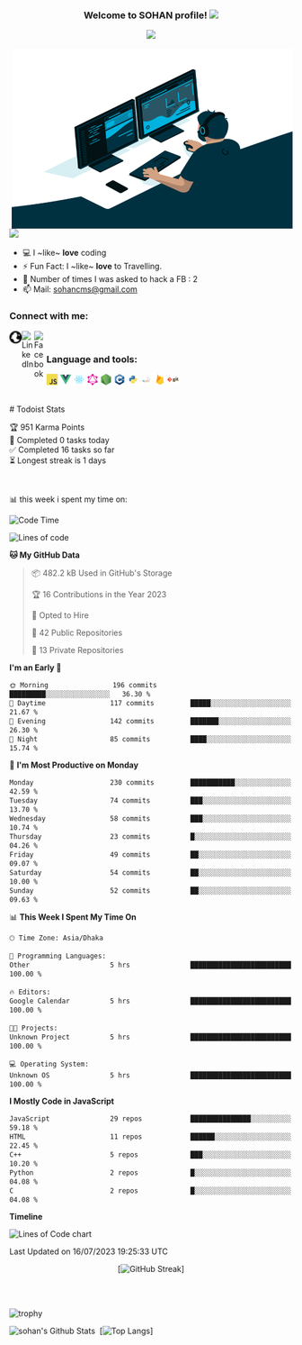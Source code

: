 <h3 align="center">
  Welcome to SOHAN profile!
  <img src="https://media.giphy.com/media/hvRJCLFzcasrR4ia7z/giphy.gif" width="28">
</h3>
<p align="center">
  <a href="https://github.com/saifbashar"><img src="https://readme-typing-svg.herokuapp.com/?lines=Full-stack%20web%20and%20app%20developer;Self-taught%20UI%2FUX%20Designer;2%2B%20years%20of%20coding%20experience;Always%20learning%20new%20things&center=true&width=380&height=45"></a>
</p>


<img align="right" alt="GIF" src="https://raw.githubusercontent.com/saifbashar/saifbashar/main/code.gif" width="500" height="320" />

  
![](https://komarev.com/ghpvc/?username=saifbashar&color=green&style=flat-square&label=PROFILE+VIEWS)



  
  

- 💻 I ~like~ **love** coding
- ⚡ Fun Fact: I ~like~ **love** to Travelling.
- 🏅 Number of times I was asked to hack a FB : 2
- 📫 Mail: sohancms@gmail.com

 
<!-- - Usesless Stats:
 👯 I have successfully worked on production level projects regarding android, web and backend.
currently perfecting my skills with ReactJS and Android MVVM Architecture.


-->
 ### Connect with me:

[<img align="left" alt="" width="22px" src="https://raw.githubusercontent.com/iconic/open-iconic/master/svg/globe.svg" />][website]
[<img align="left" alt="LinkedIn" width="22px" src="https://cdn.jsdelivr.net/npm/simple-icons@v3/icons/linkedin.svg" />][linkedin]
[<img align="left" alt="Facebook" width="22px" src="https://cdn.jsdelivr.net/npm/simple-icons@v3/icons/facebook.svg" />][facebook]


<br /> 


 ### Language and tools:

<code><img height="20" src="https://raw.githubusercontent.com/github/explore/80688e429a7d4ef2fca1e82350fe8e3517d3494d/topics/javascript/javascript.png"></code>
<code><img height="20" src="https://raw.githubusercontent.com/github/explore/80688e429a7d4ef2fca1e82350fe8e3517d3494d/topics/vue/vue.png"></code>
<code><img height="20" src="https://raw.githubusercontent.com/github/explore/80688e429a7d4ef2fca1e82350fe8e3517d3494d/topics/react/react.png"></code>
<code><img height="20" src="https://raw.githubusercontent.com/github/explore/5c058a388828bb5fde0bcafd4bc867b5bb3f26f3/topics/graphql/graphql.png"></code>
<code><img height="20" src="https://raw.githubusercontent.com/github/explore/80688e429a7d4ef2fca1e82350fe8e3517d3494d/topics/nodejs/nodejs.png"></code>
<code><img height="20" src="https://raw.githubusercontent.com/github/explore/80688e429a7d4ef2fca1e82350fe8e3517d3494d/topics/cpp/cpp.png"></code>
<code><img height="20" src="https://raw.githubusercontent.com/github/explore/80688e429a7d4ef2fca1e82350fe8e3517d3494d/topics/python/python.png"></code>
<code><img height="20" src="https://raw.githubusercontent.com/github/explore/80688e429a7d4ef2fca1e82350fe8e3517d3494d/topics/mysql/mysql.png"></code>
<code><img height="20" src="https://raw.githubusercontent.com/github/explore/80688e429a7d4ef2fca1e82350fe8e3517d3494d/topics/firebase/firebase.png"></code>
<code><img height="20" src="https://raw.githubusercontent.com/github/explore/80688e429a7d4ef2fca1e82350fe8e3517d3494d/topics/git/git.png"></code>

  
  


<br />
# Todoist Stats

<!-- TODO-IST:START -->
🏆  951 Karma Points           
🌸  Completed 0 tasks today           
✅  Completed 16 tasks so far           
⏳  Longest streak is 1 days
<!-- TODO-IST:END -->
<br />

📊 this week i spent my time on:
<br />

<!--START_SECTION:waka-->
![Code Time](http://img.shields.io/badge/Code%20Time-1%2C509%20hrs%2024%20mins-blue)

![Lines of code](https://img.shields.io/badge/From%20Hello%20World%20I%27ve%20Written-1.3%20million%20lines%20of%20code-blue)

**🐱 My GitHub Data** 

> 📦 482.2 kB Used in GitHub's Storage 
 > 
> 🏆 16 Contributions in the Year 2023
 > 
> 💼 Opted to Hire
 > 
> 📜 42 Public Repositories 
 > 
> 🔑 13 Private Repositories 
 > 
**I'm an Early 🐤** 

```text
🌞 Morning                196 commits         █████████░░░░░░░░░░░░░░░░   36.30 % 
🌆 Daytime                117 commits         █████░░░░░░░░░░░░░░░░░░░░   21.67 % 
🌃 Evening                142 commits         ███████░░░░░░░░░░░░░░░░░░   26.30 % 
🌙 Night                  85 commits          ████░░░░░░░░░░░░░░░░░░░░░   15.74 % 
```
📅 **I'm Most Productive on Monday** 

```text
Monday                   230 commits         ███████████░░░░░░░░░░░░░░   42.59 % 
Tuesday                  74 commits          ███░░░░░░░░░░░░░░░░░░░░░░   13.70 % 
Wednesday                58 commits          ███░░░░░░░░░░░░░░░░░░░░░░   10.74 % 
Thursday                 23 commits          █░░░░░░░░░░░░░░░░░░░░░░░░   04.26 % 
Friday                   49 commits          ██░░░░░░░░░░░░░░░░░░░░░░░   09.07 % 
Saturday                 54 commits          ██░░░░░░░░░░░░░░░░░░░░░░░   10.00 % 
Sunday                   52 commits          ██░░░░░░░░░░░░░░░░░░░░░░░   09.63 % 
```


📊 **This Week I Spent My Time On** 

```text
🕑︎ Time Zone: Asia/Dhaka

💬 Programming Languages: 
Other                    5 hrs               █████████████████████████   100.00 % 

🔥 Editors: 
Google Calendar          5 hrs               █████████████████████████   100.00 % 

🐱‍💻 Projects: 
Unknown Project          5 hrs               █████████████████████████   100.00 % 

💻 Operating System: 
Unknown OS               5 hrs               █████████████████████████   100.00 % 
```

**I Mostly Code in JavaScript** 

```text
JavaScript               29 repos            ███████████████░░░░░░░░░░   59.18 % 
HTML                     11 repos            ██████░░░░░░░░░░░░░░░░░░░   22.45 % 
C++                      5 repos             ███░░░░░░░░░░░░░░░░░░░░░░   10.20 % 
Python                   2 repos             █░░░░░░░░░░░░░░░░░░░░░░░░   04.08 % 
C                        2 repos             █░░░░░░░░░░░░░░░░░░░░░░░░   04.08 % 
```



**Timeline**

![Lines of Code chart](#######)


 Last Updated on 16/07/2023 19:25:33 UTC
<!--END_SECTION:waka-->

<div align="center">
  

[![GitHub Streak](https://github-readme-streak-stats.herokuapp.com?user=saifbashar&theme=synthwave)]
  </div>
  
<br /><br />



  ![trophy](https://github-profile-trophy.vercel.app/?username=saifbashar&theme=juicyfresh&no-frame=true&row=1&&margin-w=20&no-bg=true)

  
<img align="left" alt="sohan's Github Stats" src="https://github-readme-stats.vercel.app/api?username=saifbashar&show_icons=true" />    &nbsp;
[![Top Langs](https://github-readme-stats.vercel.app/api/top-langs?username=saifbashar&count_private=true&show_icons=true)]
  </div>

  



[website]: https://######/
[facebook]: https://######/
[linkedin]:https://######/
<br/>
<br/>

